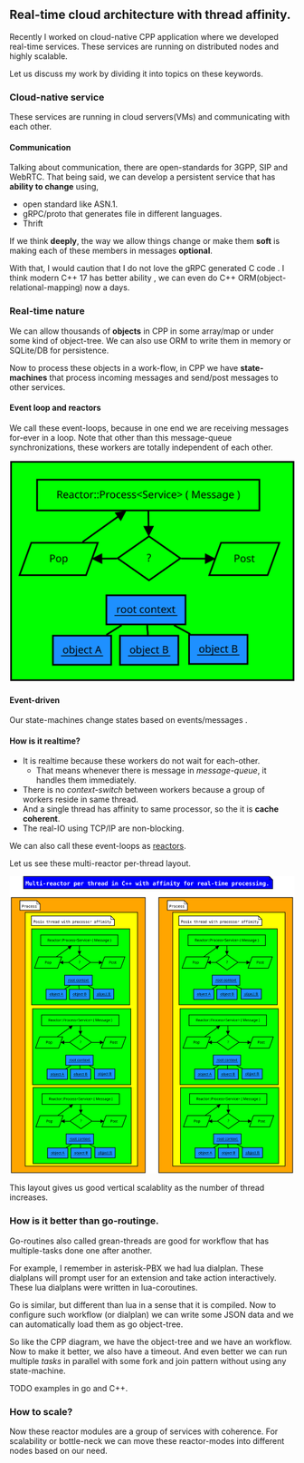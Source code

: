 
## Real-time cloud architecture with thread affinity.

Recently I worked on cloud-native CPP application where we developed real-time services. These services are running on distributed nodes and highly scalable. 

Let us discuss my work by dividing it into topics on these keywords.

### Cloud-native service

These services are running in cloud servers(VMs) and communicating with each other. 


#### Communication

Talking about communication, there are open-standards for 3GPP, SIP and WebRTC. That being said, we can develop a persistent service that has **ability to change** using,

- open standard like ASN.1.
- gRPC/proto that generates file in different languages.
- Thrift

If we think **deeply**, the way we allow things change or make them **soft** is making each of these members in messages **optional**.

With that, I would caution that I do not love the gRPC generated C code . I think modern C++ 17 has better ability , we can even do C++ ORM(object-relational-mapping) now a days.


### Real-time nature

We can allow thousands of **objects** in CPP in some array/map or under some kind of object-tree. We can also use ORM to write them in memory or SQLite/DB for persistence.

Now to process these objects in a work-flow, in CPP we have **state-machines** that process incoming messages and send/post messages to other services.


#### Event loop and reactors

We call these event-loops, because in one end we are receiving messages for-ever in a loop.
Note that other than this message-queue synchronizations, these workers are totally independent of each other.

![Event Loop](EventLoopWithContext.svg)

#### Event-driven

Our state-machines change states based on events/messages . 

#### How is it realtime?

- It is realtime because these workers do not wait for each-other.
    - That means whenever there is message in *message-queue*, it handles them immediately.
- There is no *context-switch* between workers because a group of workers reside in same thread.
- And a single thread has affinity to same processor, so the it is **cache coherent**.
- The real-IO using TCP/IP are non-blocking.

We can also call these event-loops as [reactors](https://en.wikipedia.org/wiki/Reactor_pattern).

Let us see these multi-reactor per-thread layout.

![Thread layout](RealTimeCloudArchitectureCpp.svg)

This layout gives us good vertical scalablity as the number of thread increases.

### How is it better than go-routinge.

Go-routines also called grean-threads are good for workflow that has multiple-tasks done one after another.

For example, I remember in asterisk-PBX we had lua dialplan. These dialplans will prompt user for an extension and take action interactively. These lua dialplans were written in lua-coroutines. 

Go is similar, but different than lua in a sense that it is compiled. Now to configure such workflow (or dialplan) we can write some JSON data and we can automatically load them as go object-tree.

So like the CPP diagram, we have the object-tree and we have an workflow. Now to make it better, we also have a timeout. And even better we can run multiple *tasks* in parallel with some fork and join pattern without using any state-machine.

TODO examples in go and C++.


### How to scale?

Now these reactor modules are a group of services with coherence. For scalability or bottle-neck we can move these reactor-modes into different nodes based on our need.




